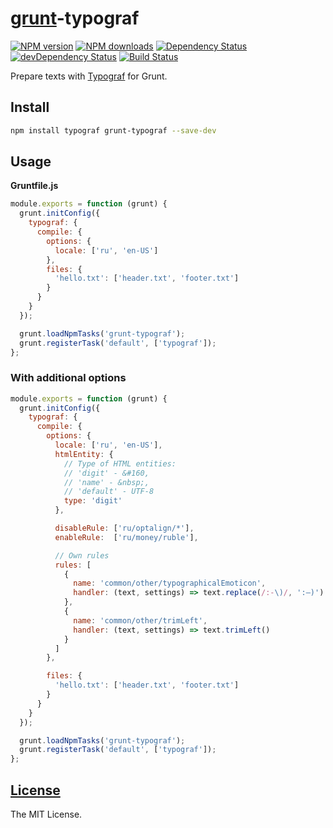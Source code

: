 [grunt](http://gruntjs.com)-typograf
====================================

[![NPM version](https://img.shields.io/npm/v/grunt-typograf.svg)](https://www.npmjs.com/package/grunt-typograf)
[![NPM downloads](https://img.shields.io/npm/dm/grunt-typograf.svg)](https://www.npmjs.com/package/grunt-typograf)
[![Dependency Status](https://david-dm.org/typograf/grunt-typograf.svg)](https://david-dm.org/typograf/grunt-typograf)
[![devDependency Status](https://david-dm.org/typograf/grunt-typograf/dev-status.svg)](https://david-dm.org/typograf/grunt-typograf?type=dev)
[![Build Status](https://travis-ci.org/typograf/grunt-typograf.png?branch=master)](https://travis-ci.org/typograf/grunt-typograf)

Prepare texts with [Typograf](https://github.com/typograf/typograf) for Grunt.

## Install

```bash
npm install typograf grunt-typograf --save-dev
```

## Usage

**Gruntfile.js**

```js
module.exports = function (grunt) {
  grunt.initConfig({
    typograf: {
      compile: {
        options: {
          locale: ['ru', 'en-US']
        },
        files: {
          'hello.txt': ['header.txt', 'footer.txt']
        }
      }
    }
  });

  grunt.loadNpmTasks('grunt-typograf');
  grunt.registerTask('default', ['typograf']);
};
```

### With additional options

```js
module.exports = function (grunt) {
  grunt.initConfig({
    typograf: {
      compile: {
        options: {
          locale: ['ru', 'en-US'],
          htmlEntity: {
            // Type of HTML entities:
            // 'digit' - &#160,
            // 'name' - &nbsp;,
            // 'default' - UTF-8
            type: 'digit'
          },

          disableRule: ['ru/optalign/*'],
          enableRule:  ['ru/money/ruble'],

          // Own rules
          rules: [
            {
              name: 'common/other/typographicalEmoticon',
              handler: (text, settings) => text.replace(/:-\)/, ':—)')
            },
            {
              name: 'common/other/trimLeft',
              handler: (text, settings) => text.trimLeft()
            }
          ]
        },

        files: {
          'hello.txt': ['header.txt', 'footer.txt']
        }
      }
    }
  });

  grunt.loadNpmTasks('grunt-typograf');
  grunt.registerTask('default', ['typograf']);
};
```

## [License](https://github.com/typograf/grunt-typograf/blob/master/LICENSE)

The MIT License.
